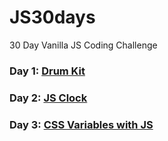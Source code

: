 # JS30days
30 Day Vanilla JS Coding Challenge

### Day 1: [Drum Kit](https://eremor.github.io/JS30days/DrumKit/)
### Day 2: [JS Clock](https://eremor.github.io/JS30days/JSClock/)
### Day 3: [CSS Variables with JS](https://eremor.github.io/JS30days/CSSVariables/)